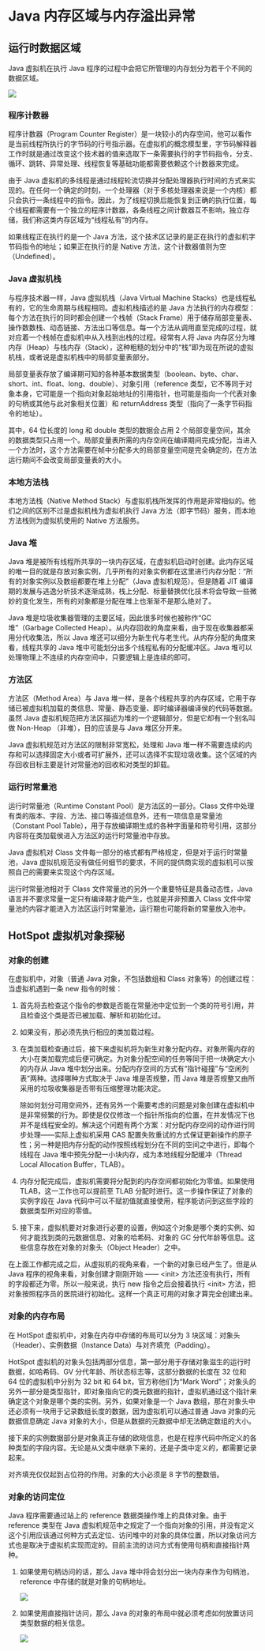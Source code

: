 # Java 内存区域与内存溢出异常



## 运行时数据区域

Java 虚拟机在执行 Java 程序的过程中会把它所管理的内存划分为若干个不同的数据区域。

![](https://i.imgur.com/nR54i9E.png)

### 程序计数器

程序计数器（Program Counter Register）是一块较小的内存空间，他可以看作是当前线程所执行的字节码的行号指示器。在虚拟机的概念模型里，字节码解释器工作时就是通过改变这个技术器的值来选取下一条需要执行的字节码指令，分支、循环、跳转、异常处理、线程恢复等基础功能都需要依赖这个计数器来完成。

由于 Java 虚拟机的多线程是通过线程轮流切换并分配处理器执行时间的方式来实现的。在任何一个确定的时刻，一个处理器（对于多核处理器来说是一个内核）都只会执行一条线程中的指令。因此，为了线程切换后能恢复到正确的执行位置，每个线程都需要有一个独立的程序计数器，各条线程之间计数器互不影响，独立存储，我们称这类内存区域为“线程私有”的内存。

如果线程正在执行的是一个 Java 方法，这个技术区记录的是正在执行的虚拟机字节码指令的地址；如果正在执行的是 Native 方法，这个计数器值则为空（Undefined）。

### Java 虚拟机栈

与程序技术器一样，Java 虚拟机栈（Java Virtual Machine Stacks）也是线程私有的，它的生命周期与线程相同。虚拟机栈描述的是 Java 方法执行的内存模型：每个方法在执行的同时都会创建一个栈帧（Stack Frame）用于储存局部变量表、操作数数栈、动态链接、方法出口等信息。每一个方法从调用直至完成的过程，就对应着一个栈帧在虚拟机中从入栈到出栈的过程。经常有人将 Java 内存区分为堆内存（Heap）与栈内存（Stack），这种粗糙的划分中的“栈”即为现在所说的虚拟机栈，或者说是虚拟机栈中的局部变量表部分。

局部变量表存放了编译期可知的各种基本数据类型（boolean、byte、char、short、int、float、long、double）、对象引用（reference 类型，它不等同于对象本身，它可能是一个指向对象起始地址的引用指针，也可能是指向一个代表对象的句柄或其他与此对象相关位置）和 returnAddress 类型（指向了一条字节码指令的地址）。

其中，64 位长度的 long 和 double 类型的数据会占用 2 个局部变量空间，其余的数据类型只占用一个。局部变量表所需的内存空间在编译期间完成分配，当进入一个方法时，这个方法需要在帧中分配多大的局部变量空间是完全确定的，在方法运行期间不会改变局部变量表的大小。

### 本地方法栈

本地方法栈（Native Method Stack）与虚拟机栈所发挥的作用是非常相似的。他们之间的区别不过是虚拟机栈为虚拟机执行 Java 方法（即字节码）服务，而本地方法栈则为虚拟机使用的 Native 方法服务。

### Java 堆

Java 堆是被所有线程所共享的一块内存区域，在虚拟机启动时创建。此内存区域的唯一目的就是存放对象实例，几乎所有的对象实例都在这里进行内存分配：“所有的对象实例以及数组都要在堆上分配”（Java 虚拟机规范）。但是随着 JIT 编译期的发展与逃逸分析技术逐渐成熟，栈上分配、标量替换优化技术将会导致一些微妙的变化发生，所有的对象都是分配在堆上也渐渐不是那么绝对了。

Java 堆是垃圾收集器管理的主要区域，因此很多时候也被称作“GC 堆”（Garbage Collected Heap）。从内存回收的角度来看，由于现在收集器都采用分代收集法，所以 Java 堆还可以细分为新生代与老生代。从内存分配的角度来看，线程共享的 Java 堆中可能划分出多个线程私有的分配缓冲区。Java 堆可以处理物理上不连续的内存空间中，只要逻辑上是连续的即可。

### 方法区

方法区（Method Area）与 Java 堆一样，是各个线程共享的内存区域，它用于存储已被虚拟机加载的类信息、常量、静态变量、即时编译器编译侯的代码等数据。虽然 Java 虚拟机规范把方法区描述为堆的一个逻辑部分，但是它却有一个别名叫做 Non-Heap （非堆），目的应该是与 Java 堆区分开来。

Java 虚拟机规范对方法区的限制非常宽松，处理和 Java 堆一样不需要连续的内存和可以选择固定大小或者可扩展外，还可以选择不实现垃圾收集。这个区域的内存回收目标主要是针对常量池的回收和对类型的卸载。

### 运行时常量池

运行时常量池（Runtime Constant Pool）是方法区的一部分。Class 文件中处理有类的版本、字段、方法、接口等描述信息外，还有一项信息是常量池（Constant Pool Table），用于存放编译期生成的各种字面量和符号引用，这部分内容将在类加载侯进入方法区的运行时常量池中存放。

Java 虚拟机对 Class 文件每一部分的格式都有严格规定，但是对于运行时常量池，Java 虚拟机规范没有做任何细节的要求，不同的提供商实现的虚拟机可以按照自己的需要来实现这个内存区域。

运行时常量池相对于 Class 文件常量池的另外一个重要特征是具备动态性，Java 语言并不要求常量一定只有编译期才能产生，也就是并非预置入 Class 文件中常量池的内容才能进入方法区运行时常量池，运行期也可能将新的常量放入池中。



## HotSpot 虚拟机对象探秘

### 对象的创建

在虚拟机中，对象（普通 Java 对象，不包括数组和 Class 对象等）的创建过程：当虚拟机遇到一条 new 指令的时候：

1. 首先将去检查这个指令的参数是否能在常量池中定位到一个类的符号引用，并且检查这个类是否已被加载、解析和初始化过。

2. 如果没有，那必须先执行相应的类加载过程。

3. 在类加载检查通过后，接下来虚拟机将为新生对象分配内存。对象所需内存的大小在类加载完成后便可确定。为对象分配空间的任务等同于把一块确定大小的内存从 Java 堆中划分出来。分配内存空间的方式有“指针碰撞”与“空闲列表”两种。选择哪种方式取决于 Java 堆是否规整，而 Java 堆是否规整又由所采用的垃圾收集器是否带有压缩整理功能决定。

   除如何划分可用空间外，还有另外一个需要考虑的问题是对象创建在虚拟机中是非常频繁的行为。即使是仅仅修改一个指针所指向的位置，在并发情况下也并不是线程安全的。解决这个问题有两个方案：对分配内存空间的动作进行同步处理——实际上虚拟机采用 CAS 配置失败重试的方式保证更新操作的原子性；另一种是把内存分配的动作按照线程划分在不同的空间之中进行，即每个线程在 Java 堆中预先分配一小块内存，成为本地线程分配缓冲（Thread Local Allocation Buffer，TLAB）。

4. 内存分配完成后，虚拟机需要将分配到的内存空间都初始化为零值。如果使用 TLAB，这一工作也可以提前至 TLAB 分配时进行。这一步操作保证了对象的实例字段在 Java 代码中可以不赋初值就直接使用，程序能访问到这些字段的数据类型所对应的零值。

5. 接下来，虚拟机要对对象进行必要的设置，例如这个对象是哪个类的实例、如何才能找到类的元数据信息、对象的哈希码、对象的 GC 分代年龄等信息。这些信息存放在对象的对象头（Object Header）之中。

在上面工作都完成之后，从虚拟机的视角来看，一个新的对象已经产生了。但是从 Java 程序的视角来看，对象创建才刚刚开始 —— \<init\> 方法还没有执行，所有的字段都还为零。所以一般来说，执行 new 指令之后会接着执行 \<init\> 方法，把对象按照程序员的医院进行初始化。这样一个真正可用的对象才算完全创建出来。

### 对象的内存布局

在 HotSpot 虚拟机中，对象在内存中存储的布局可以分为 3 块区域：对象头（Header）、实例数据（Instance Data）与对齐填充（Padding）。

HotSpot 虚拟机的对象头包括两部分信息，第一部分用于存储对象滋生的运行时数据，如哈希码、GV 分代年龄、所状态标志等，这部分数据的长度在 32 位和 64 位的虚拟机中分别为 32 bit 和 64 bit，官方称他们为“Mark Word”；对象头的另外一部分是类型指针，即对象指向它的类元数据的指针，虚拟机通过这个指针来确定这个对象是哪个类的实例。另外，如果对象是一个 Java 数组，那在对象头中还必须有一块用于记录数组长度的数据，因为虚拟机可以通过普通 Java 对象的元数据信息确定 Java 对象的大小，但是从数据的元数据中却无法确定数组的大小。

接下来的实例数据部分是对象真正存储的欧晓信息，也是在程序代码中所定义的各种类型的字段内容。无论是从父类中继承下来的，还是子类中定义的，都需要记录起来。

对齐填充仅仅起到占位符的作用。对象的大小必须是 8 字节的整数倍。 

### 对象的访问定位

Java 程序需要通过站上的 reference 数据类操作堆上的具体对象。由于 reference 类型在 Java 虚拟机规范中之规定了一个指向对象的引用，并没有定义这个引用应该通过何种方式去定位、访问堆中的对象的具体位置，所以对象访问方式也是取决于虚拟机实现而定的。目前主流的访问方式有使用句柄和直接指针两种。

1. 如果使用句柄访问的话，那么 Java 堆中将会划分出一块内存来作为句柄池，reference 中存储的就是对象的句柄地址。

   ![](https://i.imgur.com/BAAL2or.jpg)

2. 如果使用直接指针访问，那么 Java 的对象的布局中就必须考虑如何放置访问类型数据的相关信息。

   ![](https://i.imgur.com/JAtCFom.jpg)

